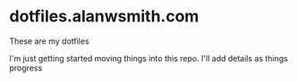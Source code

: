 # dotfiles.alanwsmith.com

These are my dotfiles

I'm just getting started moving things into this 
repo. I'll add details as things progress
